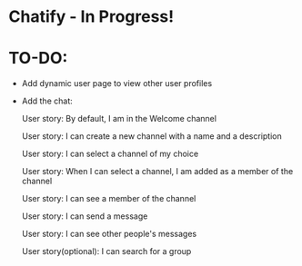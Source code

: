 # Chatify - In Progress!

# TO-DO:
- Add dynamic user page to view other user profiles
- Add the chat:
  
  User story: By default, I am in the Welcome channel
  
  User story: I can create a new channel with a name and a description
  
  User story: I can select a channel of my choice
  
  User story: When I can select a channel, I am added as a member of the channel
  
  User story: I can see a member of the channel
  
  User story: I can send a message
  
  User story: I can see other people's messages
  
  User story(optional): I can search for a group

